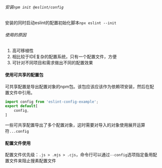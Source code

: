 ###### 安装`npm init @eslint/config`
安装的同时启动eslint的配置初始化脚本`npx eslint --init`

###### 使用的原因
1. 高可移植性
2. 相比较于IDE复杂的配置系统，只有一个配置文件，方便
3. 可针对不同项目和需求做出不同的配置效果

#### 使用可共享的配置包
可共享配置是导出配置对象的npm包。该包应该应该作为依赖项安装，然后在配置文件中引用。
```js
import config from 'eslint-config-example';
export default[
	config,
]
```
一些可共享配置导出了多个配置对象，这时需要对导入的对象使用展开运算符`...config`
#### 配置文件使用
配置文件优先级：`.js > .mjs > .cjs`，命令行可以通过`--config`选项指定备用配置文件来阻止搜素配置文件
